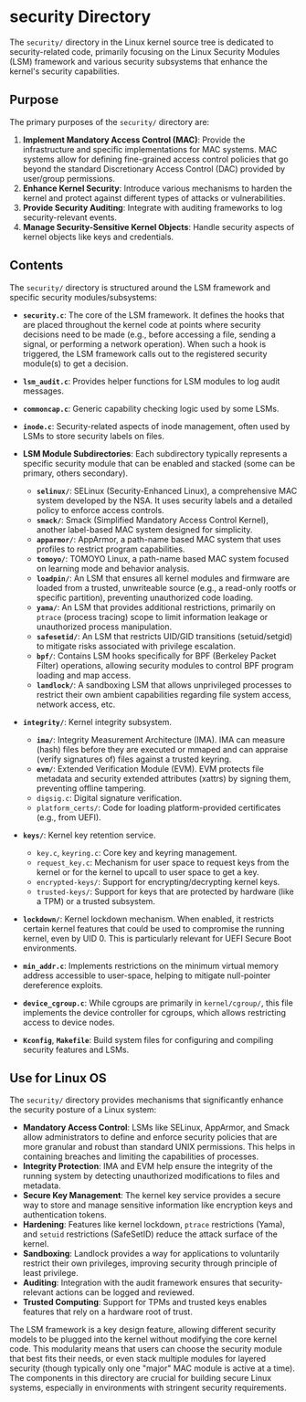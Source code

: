 # security Directory

The `security/` directory in the Linux kernel source tree is dedicated to security-related code, primarily focusing on the Linux Security Modules (LSM) framework and various security subsystems that enhance the kernel's security capabilities.

## Purpose

The primary purposes of the `security/` directory are:

1.  **Implement Mandatory Access Control (MAC)**: Provide the infrastructure and specific implementations for MAC systems. MAC systems allow for defining fine-grained access control policies that go beyond the standard Discretionary Access Control (DAC) provided by user/group permissions.
2.  **Enhance Kernel Security**: Introduce various mechanisms to harden the kernel and protect against different types of attacks or vulnerabilities.
3.  **Provide Security Auditing**: Integrate with auditing frameworks to log security-relevant events.
4.  **Manage Security-Sensitive Kernel Objects**: Handle security aspects of kernel objects like keys and credentials.

## Contents

The `security/` directory is structured around the LSM framework and specific security modules/subsystems:

*   **`security.c`**: The core of the LSM framework. It defines the hooks that are placed throughout the kernel code at points where security decisions need to be made (e.g., before accessing a file, sending a signal, or performing a network operation). When such a hook is triggered, the LSM framework calls out to the registered security module(s) to get a decision.
*   **`lsm_audit.c`**: Provides helper functions for LSM modules to log audit messages.
*   **`commoncap.c`**: Generic capability checking logic used by some LSMs.
*   **`inode.c`**: Security-related aspects of inode management, often used by LSMs to store security labels on files.

*   **LSM Module Subdirectories**: Each subdirectory typically represents a specific security module that can be enabled and stacked (some can be primary, others secondary).
    *   **`selinux/`**: SELinux (Security-Enhanced Linux), a comprehensive MAC system developed by the NSA. It uses security labels and a detailed policy to enforce access controls.
    *   **`smack/`**: Smack (Simplified Mandatory Access Control Kernel), another label-based MAC system designed for simplicity.
    *   **`apparmor/`**: AppArmor, a path-name based MAC system that uses profiles to restrict program capabilities.
    *   **`tomoyo/`**: TOMOYO Linux, a path-name based MAC system focused on learning mode and behavior analysis.
    *   **`loadpin/`**: An LSM that ensures all kernel modules and firmware are loaded from a trusted, unwriteable source (e.g., a read-only rootfs or specific partition), preventing unauthorized code loading.
    *   **`yama/`**: An LSM that provides additional restrictions, primarily on `ptrace` (process tracing) scope to limit information leakage or unauthorized process manipulation.
    *   **`safesetid/`**: An LSM that restricts UID/GID transitions (setuid/setgid) to mitigate risks associated with privilege escalation.
    *   **`bpf/`**: Contains LSM hooks specifically for BPF (Berkeley Packet Filter) operations, allowing security modules to control BPF program loading and map access.
    *   **`landlock/`**: A sandboxing LSM that allows unprivileged processes to restrict their own ambient capabilities regarding file system access, network access, etc.

*   **`integrity/`**: Kernel integrity subsystem.
    *   **`ima/`**: Integrity Measurement Architecture (IMA). IMA can measure (hash) files before they are executed or mmaped and can appraise (verify signatures of) files against a trusted keyring.
    *   **`evm/`**: Extended Verification Module (EVM). EVM protects file metadata and security extended attributes (xattrs) by signing them, preventing offline tampering.
    *   `digsig.c`: Digital signature verification.
    *   `platform_certs/`: Code for loading platform-provided certificates (e.g., from UEFI).

*   **`keys/`**: Kernel key retention service.
    *   `key.c`, `keyring.c`: Core key and keyring management.
    *   `request_key.c`: Mechanism for user space to request keys from the kernel or for the kernel to upcall to user space to get a key.
    *   `encrypted-keys/`: Support for encrypting/decrypting kernel keys.
    *   `trusted-keys/`: Support for keys that are protected by hardware (like a TPM) or a trusted subsystem.

*   **`lockdown/`**: Kernel lockdown mechanism. When enabled, it restricts certain kernel features that could be used to compromise the running kernel, even by UID 0. This is particularly relevant for UEFI Secure Boot environments.

*   **`min_addr.c`**: Implements restrictions on the minimum virtual memory address accessible to user-space, helping to mitigate null-pointer dereference exploits.

*   **`device_cgroup.c`**: While cgroups are primarily in `kernel/cgroup/`, this file implements the device controller for cgroups, which allows restricting access to device nodes.

*   **`Kconfig`**, **`Makefile`**: Build system files for configuring and compiling security features and LSMs.

## Use for Linux OS

The `security/` directory provides mechanisms that significantly enhance the security posture of a Linux system:

*   **Mandatory Access Control**: LSMs like SELinux, AppArmor, and Smack allow administrators to define and enforce security policies that are more granular and robust than standard UNIX permissions. This helps in containing breaches and limiting the capabilities of processes.
*   **Integrity Protection**: IMA and EVM help ensure the integrity of the running system by detecting unauthorized modifications to files and metadata.
*   **Secure Key Management**: The kernel key service provides a secure way to store and manage sensitive information like encryption keys and authentication tokens.
*   **Hardening**: Features like kernel lockdown, `ptrace` restrictions (Yama), and `setuid` restrictions (SafeSetID) reduce the attack surface of the kernel.
*   **Sandboxing**: Landlock provides a way for applications to voluntarily restrict their own privileges, improving security through principle of least privilege.
*   **Auditing**: Integration with the audit framework ensures that security-relevant actions can be logged and reviewed.
*   **Trusted Computing**: Support for TPMs and trusted keys enables features that rely on a hardware root of trust.

The LSM framework is a key design feature, allowing different security models to be plugged into the kernel without modifying the core kernel code. This modularity means that users can choose the security module that best fits their needs, or even stack multiple modules for layered security (though typically only one "major" MAC module is active at a time). The components in this directory are crucial for building secure Linux systems, especially in environments with stringent security requirements.
